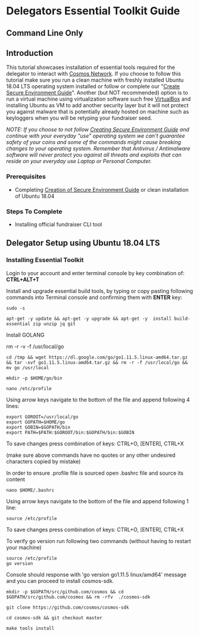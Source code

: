 
# Delegators Essential Toolkit Guide


## Command Line Only


## Introduction

This tutorial showcases installation of essential tools required for the delegator to interact with [Cosmos Network](https://cosmos.network/intro). If you choose to follow this tutorial make sure you run a clean machine with freshly installed Ubuntu 18.04 LTS operating system installed or follow or complete our "[Create Secure Environment Guide](https://github.com/cosmos-validators/Tutorials/blob/master/Secure-Environment.md#creating-secure-environment)". Another (but NOT recommended) option is to run a virtual machine using virtualization software such free [VirtualBox](https://www.virtualbox.org/) and installing Ubuntu as VM to add another security layer but it will not protect you against malware that is potentially already hosted on machine such as keyloggers when you will be retyping your fundraiser seed.

_NOTE: If you choose to not follow [Creating Secure Environment Guide](https://github.com/cosmos-validators/Tutorials/blob/master/Secure-Environment.md#creating-secure-environment) and continue with your everyday "use" operating system we can't guarantee safety of your coins and some of the commands might cause breaking changes to your operating system. Remember that Antivirus / Antimalware software will never protect you against all threats and exploits that can reside on your everyday use Laptop or Personal Computer._


### Prerequisites



*   Completing [Creation of Secure Environment Guide](https://github.com/cosmos-validators/Tutorials/blob/master/Secure-Environment.md#creating-secure-environment) or clean installation of Ubuntu 18.04


### Steps To Complete



*   Installing official fundraiser CLI tool




## Delegator Setup using Ubuntu 18.04 LTS


### Installing Essential Toolkit

Login to your account and enter terminal console by key combination of: **CTRL+ALT+T**

Install and upgrade essential build tools, by typing or copy pasting following commands into Terminal console and confirming them with **ENTER** key:


```
sudo -s

apt-get -y update && apt-get -y upgrade && apt-get -y  install build-essential zip unzip jq git
```


Install GOLANG

rm -r -v -f /usr/local/go


```
cd /tmp && wget https://dl.google.com/go/go1.11.5.linux-amd64.tar.gz && tar -xvf go1.11.5.linux-amd64.tar.gz && rm -r -f /usr/local/go && mv go /usr/local

mkdir -p $HOME/go/bin

nano /etc/profile
```


Using arrow keys navigate to the bottom of the file and append following 4 lines:


```
export GOROOT=/usr/local/go
export GOPATH=$HOME/go
export GOBIN=$GOPATH/bin
export PATH=$PATH:$GOROOT/bin:$GOPATH/bin:$GOBIN
```


To save changes press combination of keys: CTRL+O, [ENTER], CTRL+X

(make sure above commands have no quotes or any other undesired characters copied by mistake)

In order to ensure .profile file is sourced open .bashrc file and source its content


```
nano $HOME/.bashrc
```


Using arrow keys navigate to the bottom of the file and append following 1 line:


```
source /etc/profile
```


To save changes press combination of keys: CTRL+O, [ENTER], CTRL+X

To verify go version run following two commands (without having to restart your machine)


```
source /etc/profile
go version
```


Console should response with 'go version go1.11.5 linux/amd64' message and you can proceed to install cosmos-sdk.


```
mkdir -p $GOPATH/src/github.com/cosmos && cd $GOPATH/src/github.com/cosmos && rm -rfv  ./cosmos-sdk

git clone https://github.com/cosmos/cosmos-sdk

cd cosmos-sdk && git checkout master

make tools install
```



### 

